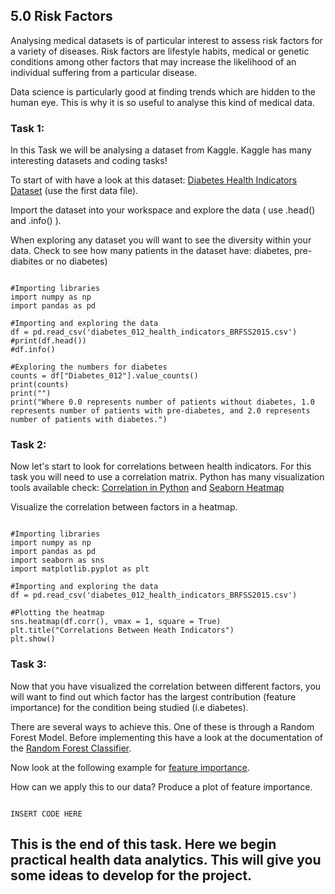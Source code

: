 ## 5.0 Risk Factors

Analysing medical datasets is of particular interest to assess risk factors for a variety of diseases. Risk factors are lifestyle habits, medical or genetic conditions among other factors that may increase the likelihood of an individual suffering from a particular disease.

Data science is particularly good at finding trends which are hidden to the human eye. This is why it is so useful to analyse this kind of medical data. 


### Task 1: 

In this Task we will be analysing a dataset from Kaggle. Kaggle has many interesting datasets and coding tasks!

To start of with have a look at this dataset: [Diabetes Health Indicators Dataset](https://www.kaggle.com/alexteboul/diabetes-health-indicators-dataset) (use the first data file).


Import the dataset into your workspace and explore the data ( use .head() and .info() ).

When exploring any dataset you will want to see the diversity within your data. Check to see how many patients in the dataset have: diabetes, pre-diabites or no diabetes)

```

#Importing libraries
import numpy as np
import pandas as pd

#Importing and exploring the data
df = pd.read_csv('diabetes_012_health_indicators_BRFSS2015.csv')
#print(df.head())
#df.info()

#Exploring the numbers for diabetes
counts = df["Diabetes_012"].value_counts()
print(counts)
print("")
print("Where 0.0 represents number of patients without diabetes, 1.0 represents number of patients with pre-diabetes, and 2.0 represents number of patients with diabetes.")

```


### Task 2: 

Now let's start to look for correlations between health indicators. For this task you will need to use a correlation matrix. Python has many visualization tools available check: [Correlation in Python](https://pandas.pydata.org/docs/reference/api/pandas.DataFrame.corr.html) and [Seaborn Heatmap](https://seaborn.pydata.org/generated/seaborn.heatmap.html)

Visualize the correlation between factors in a heatmap. 

```

#Importing libraries
import numpy as np
import pandas as pd
import seaborn as sns
import matplotlib.pyplot as plt

#Importing and exploring the data
df = pd.read_csv('diabetes_012_health_indicators_BRFSS2015.csv')

#Plotting the heatmap
sns.heatmap(df.corr(), vmax = 1, square = True)
plt.title("Correlations Between Heath Indicators")
plt.show()

```

### Task 3: 

Now that you have visualized the correlation between different factors, you will want to find out which factor has the largest contribution (feature importance) for the condition being studied (i.e diabetes). 

There are several ways to achieve this. One of these is through a Random Forest Model. Before implementing this have a look at the documentation of the [Random Forest Classifier](https://scikit-learn.org/stable/modules/generated/sklearn.ensemble.RandomForestClassifier.html).

Now look at the following example for [feature importance](https://scikit-learn.org/stable/auto_examples/ensemble/plot_forest_importances.html#sphx-glr-auto-examples-ensemble-plot-forest-importances-py).

How can we apply this to our data? Produce a plot of feature importance. 


```

INSERT CODE HERE 

```

## This is the end of this task. Here we begin practical health data analytics. This will give you some ideas to develop for the project.
